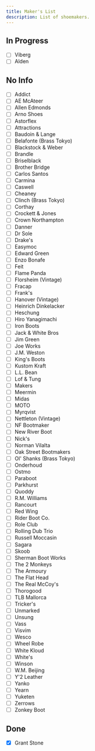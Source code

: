 ```yaml
---
title: Maker's List
description: List of shoemakers.
---
```


## In Progress
- [ ] Viberg
- [ ] Alden

## No Info

- [ ] Addict
- [ ] AE McAteer
- [ ] Allen Edmonds
- [ ] Arno Shoes
- [ ] Astorflex
- [ ] Attractions
- [ ] Baudoin & Lange
- [ ] Belafonte (Brass Tokyo)
- [ ] Blackstock & Weber
- [ ] Brandle
- [ ] Briselblack
- [ ] Brother Bridge
- [ ] Carlos Santos
- [ ] Carmina
- [ ] Caswell
- [ ] Cheaney
- [ ] Clinch (Brass Tokyo)
- [ ] Corthay
- [ ] Crockett & Jones
- [ ] Crown Northampton
- [ ] Danner
- [ ] Dr Sole
- [ ] Drake's
- [ ] Easymoc
- [ ] Edward Green
- [ ] Enzo Bonafe
- [ ] Feit
- [ ] Flame Panda
- [ ] Florsheim (Vintage)
- [ ] Fracap
- [ ] Frank's
- [ ] Hanover (Vintage)
- [ ] Heinrich Dinkelacker
- [ ] Heschung
- [ ] Hiro Yanagimachi
- [ ] Iron Boots
- [ ] Jack & White Bros
- [ ] Jim Green
- [ ] Joe Works
- [ ] J.M. Weston
- [ ] King's Boots
- [ ] Kustom Kraft
- [ ] L.L. Bean
- [ ] Lof & Tung
- [ ] Makers
- [ ] Meermin
- [ ] Midas
- [ ] MOTO
- [ ] Myrqvist
- [ ] Nettleton (Vintage)
- [ ] NF Bootmaker
- [ ] New River Boot
- [ ] Nick's
- [ ] Norman Vilalta
- [ ] Oak Street Bootmakers
- [ ] Ol' Shanks (Brass Tokyo)
- [ ] Onderhoud
- [ ] Ostmo
- [ ] Paraboot
- [ ] Parkhurst
- [ ] Quoddy
- [ ] R.M. Williams
- [ ] Rancourt
- [ ] Red Wing
- [ ] Rider Boot Co.
- [ ] Role Club
- [ ] Rolling Dub Trio
- [ ] Russell Moccasin
- [ ] Sagara
- [ ] Skoob
- [ ] Sherman Boot Works
- [ ] The 2 Monkeys
- [ ] The Armoury
- [ ] The Flat Head
- [ ] The Real McCoy's
- [ ] Thorogood
- [ ] TLB Mallorca
- [ ] Tricker's
- [ ] Unmarked
- [ ] Unsung
- [ ] Vass
- [ ] Visvim
- [ ] Wesco
- [ ] Wheel Robe
- [ ] White Kloud
- [ ] White's
- [ ] Winson
- [ ] W.M. Beijing
- [ ] Y'2 Leather
- [ ] Yanko
- [ ] Yearn
- [ ] Yuketen
- [ ] Zerrows
- [ ] Zonkey Boot

## Done

- [x] Grant Stone